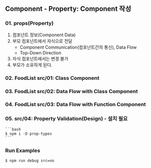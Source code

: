 ## Component - Property: Component 작성

### 01. props(Property)
1.  컴포넌트 정보(Component Data)
2.  부모 컴포넌트에서 자식으로 전달
    - Component Communication(컴포넌트간의 통신), Data Flow
    - Top-Down Direction
3.  자식 컴포넌트에서는 변경 불가
4.  부모가 소유하게 된다.

### 02. FoodList src/01: Class Component
### 03. FoodList src/02: Data Flow with Class Component
### 04. FoodList src/03: Data Flow with Function Component
### 05. src/04: Property Validation(Design) - 설치 필요
    ```bash
    $ npm i -D prop-types
    ```

### Run Examples
```bash
$ npm run debug src=no
```
